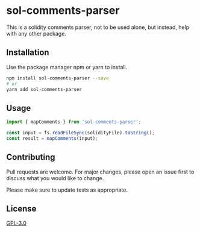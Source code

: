 # sol-comments-parser

This is a solidity comments parser, not to be used alone, but instead, help with any other package.

## Installation

Use the package manager npm or yarn to install.

```bash
npm install sol-comments-parser --save
# or
yarn add sol-comments-parser
```

## Usage

```javascript
import { mapComments } from 'sol-comments-parser';

const input = fs.readFileSync(solidityFile).toString();
const result = mapComments(input);
```

## Contributing
Pull requests are welcome. For major changes, please open an issue first to discuss what you would like to change.

Please make sure to update tests as appropriate.

## License
[GPL-3.0](LICENSE.md)
